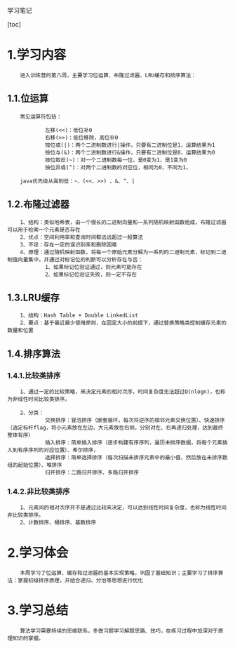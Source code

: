 学习笔记

[toc]

# 1.学习内容
        进入训练营的第八周，主要学习位运算、布隆过滤器、LRU缓存和排序算法：
       
## 1.1.位运算

        常见运算符包括：

                左移(<<)：低位补0
                右移(>>)：低位移除，高位补0
                按位或(|)：两个二进制数进行|操作，只要有二进制位是1，运算结果为1
                按位与(&)：两个二进制数进行&操作，只要有二进制位是0，运算结果为0
                按位取反(~)：对一个二进制数每一位，是0变为1，是1变为0
                按位异或(^)：对两个二进制数的对应位，相同为0，不同为1，

        java优先级从高到低：~、(<<、>>) 、&、^、| 

## 1.2.布隆过滤器

        1、结构：类似哈希表，由一个很长的二进制向量和一系列随机映射函数组成，布隆过滤器可以用于检索一个元素是否存在
        2、优点：空间利用率和查询时间都远远超过一般算法
        3、不足：存在一定的误识别率和删除困难
        4、原理：通过随机映射函数，将每一个原始元素分解为一系列的二进制元素，标记到二进制值向量集中，并通过对标记位的判断可以分析存在与否：
                1、如果标记位验证通过，则元素可能存在
                2、如果标记位验证失败，则一定不存在


## 1.3.LRU缓存

        1、结构：Hash Table + Double LinkedList
        2、要点：基于最近最少使用原则，在固定大小的前提下，通过替换策略类控制缓存元素的数量和位置

    


## 1.4.排序算法

### 1.4.1.比较类排序   
        1、通过一定的比较策略，来决定元素的相对次序，时间复杂度无法超过O(nlogn)，也称为非线性时间比较类排序。

        2、分类：
                交换排序：冒泡排序（嵌套循环，每次将逆序的相邻元素交换位置）、快速排序（选定标杆flag，将小元素放在左边，大元素放在右侧，分别对左、右再递归处理，达到最终整体有序）
                插入排序：简单插入排序（逐步构建有序序列，遍历未排序数据，将每个元素插入到有序序列的对应位置）、希尔排序，
                选择排序：简单选择排序（每次扫描未排序元素中的最小值，然后放在未排序数组的起始位置）、堆排序
                归并排序：二路归并排序、多路归并排序

### 1.4.2.非比较类排序  
        1、元素间的相对次序并不是通过比较来决定，可以达到线性时间复杂度，也称为线性时间非比较类排序。
        2、计数排序、桶排序、基数排序

# 2.学习体会

        本周学习了位运算、缓存和过滤器的基本实现策略，巩固了基础知识；主要学习了排序算法：掌握初级排序原理，并结合递归、分治等思想进行优化

# 3.学习总结

        算法学习需要持续的思维联系，多做习题学习解题思路、技巧，在练习过程中加深对于原理知识的掌握。

